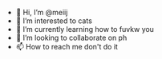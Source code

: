 - 👋 Hi, I’m @meiij
- 👀 I’m interested to cats
- 🌱 I’m currently learning how to fuvkw you
- 💞️ I’m looking to collaborate on ph
- 📫 How to reach me don't do it

<!---
meiij/meiij is a ✨ special ✨ repository because its `README.md` (this file) appears on your GitHub profile.
You can click the Preview link to take a look at your changes.
--->
